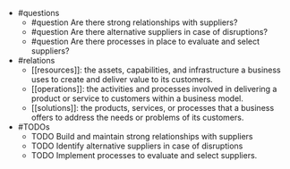 - #questions
	- #question Are there strong relationships with suppliers?
	- #question Are there alternative suppliers in case of disruptions?
	- #question Are there processes in place to evaluate and select suppliers?
- #relations
	- [[resources]]: the assets, capabilities, and infrastructure a business uses to create and deliver value to its customers.
	- [[operations]]: the activities and processes involved in delivering a product or service to customers within a business model.
	- [[solutions]]: the products, services, or processes that a business offers to address the needs or problems of its customers.
- #TODOs
	- TODO Build and maintain strong relationships with suppliers
	- TODO  Identify alternative suppliers in case of disruptions
	- TODO  Implement processes to evaluate and select suppliers.











